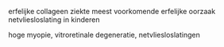 erfelijke collageen ziekte
meest voorkomende erfelijke oorzaak netvliesloslating in kinderen

hoge myopie, vitroretinale degeneratie, netvliesloslatingen
